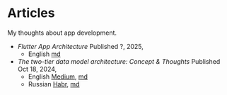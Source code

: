 # Articles

My thoughts about app development.

- _Flutter App Architecture_
  Published ?, 2025,
  - English [md](articles/flutter_app_architecture/en.md)
- _The two-tier data model architecture: Concept & Thoughts_
  Published Oct 18, 2024,
  - English [Medium](https://medium.com/@antmalofeev/the-two-tier-data-model-architecture-concept-thoughts-1ed7c798a81d), [md](articles/two_tier_data_model_architecture/en.md)
  - Russian [Habr](https://habr.com/ru/articles/853622/), [md](articles/two_tier_data_model_architecture/ru.md)
